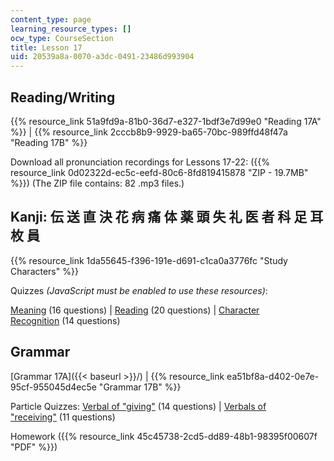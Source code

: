 ```yaml
---
content_type: page
learning_resource_types: []
ocw_type: CourseSection
title: Lesson 17
uid: 20539a8a-0070-a3dc-0491-23486d993904
---
```


Reading/Writing
---------------

{{% resource_link 51a9fd9a-81b0-36d7-e327-1bdf3e7d99e0 "Reading 17A" %}} | {{% resource_link 2cccb8b9-9929-ba65-70bc-989ffd48f47a "Reading 17B" %}}

Download all pronunciation recordings for Lessons 17-22: ({{% resource_link 0d02322d-ec5c-eefd-80c6-8fd819415878 "ZIP - 19.7MB" %}}) (The ZIP file contains: 82 .mp3 files.)

Kanji: 伝 送 直 決 花 病 痛 体 薬 頭 失 礼 医 者 科 足 耳 枚 員
--------------------------------------------

{{% resource_link 1da55645-f396-191e-d691-c1ca0a3776fc "Study Characters" %}}

Quizzes _(JavaScript must be enabled to use these resources)_:

[Meaning](/ans7870/21f/21f.504/s09/lesson17/kanji17-mean/kq17meanq1.html) (16 questions) | [Reading](/ans7870/21f/21f.504/s09/lesson17/kanji17-read/kq17readq1.html) (20 questions) | [Character Recognition](/ans7870/21f/21f.504/s09/lesson17/kanji17-recog/kq17recogq1.html) (14 questions)

Grammar
-------

[Grammar 17A]({{< baseurl >}}/) | {{% resource_link ea51bf8a-d402-0e7e-95cf-955045d4ec5e "Grammar 17B" %}}

Particle Quizzes: [Verbal of "giving"](/ans7870/21f/21f.504/s09/lesson17/particle17A/17aq1.html) (14 questions) | [Verbals of "receiving"](/ans7870/21f/21f.504/s09/lesson17/particle17B/17bq1.html) (11 questions)

Homework ({{% resource_link 45c45738-2cd5-dd89-48b1-98395f00607f "PDF" %}})